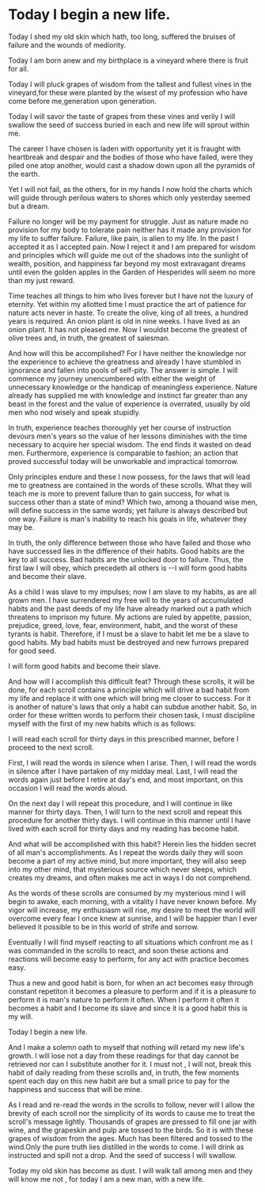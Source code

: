 # Today I begin a new life.

Today I shed my old skin which hath, too long, suffered the bruises of failure and the wounds of mediority.

Today I am born anew and my birthplace is a vineyard where there is fruit for all.

Today I will pluck grapes of wisdom from the tallest and fullest vines in the vineyard,for these were planted by the wisest of my profession who have come before me,generation upon generation.

Today I will savor the taste of grapes from these vines and verily I will swallow the seed of success buried in each and new life will sprout within me.

The career I have chosen is laden with opportunity yet it is fraught with heartbreak and despair and the bodies of those who have failed, were they piled one atop another, would cast a shadow down upon all the pyramids of the earth.

Yet I will not fail, as the others, for in my hands I now hold the charts which will guide through perilous waters to shores which only yesterday seemed but a dream.

Failure no longer will be my payment for struggle. Just as nature made no provision for my body to tolerate pain neither has it made any provision for my life to suffer failure. Failure, like pain, is alien to my life. In the past I accepted it as I accepted pain. Now I reject it and I am prepared for wisdom and principles which will guide me out of the shadows into the sunlight of wealth, position, and happiness far beyond my most extravagant dreams until even the golden apples in the Garden of Hesperides will seem no more than my just reward.

Time teaches all things to him who lives forever but I have not the luxury of eternity. Yet within my allotted time I must practice the art of patience for nature acts never in haste. To create the olive, king of all trees, a hundred years is required. An onion plant is old in nine weeks. I have lived as an onion plant. It has not pleased me. Now I wouldst become the greatest of olive trees and, in truth, the greatest of salesman.

And how will this be accomplished? For I have neither the knowledge nor the experience to achieve the greatness and already I have stumbled in ignorance and fallen into pools of self-pity. The answer is simple. I will commence my journey unencumbered with either the weight of unnecessary knowledge or the handicap of meaningless experience. Nature already has supplied me with knowledge and instinct far greater than any beast in the forest and the value of experience is overrated, usually by old men who nod wisely and speak stupidly.

In truth, experience teaches thoroughly yet her course of instruction devours men's years so the value of her lessons diminishes with the time necessary to acquire her special wisdom. The end finds it wasted on dead men. Furthermore, experience is comparable to fashion; an action that proved successful today will be unworkable and impractical tomorrow.

Only principles endure and these I now possess, for the laws that will lead me to greatness are contained in the words of these scrolls. What they will teach me is more to prevent failure than to gain success, for what is success other than a state of mind? Which two, among a thouand wise men, will define success in the same words; yet failure is always described but one way. Failure is man's inability to reach his goals in life, whatever they may be.

In truth, the only difference between those who have failed and those who have successed lies in the difference of their habits. Good habits are the key to all success. Bad habits are the unlocked door to failure. Thus, the first law I will obey, which precedeth all others is --I will form good habits and become their slave.

As a child I was slave to my impulses; now I am slave to my habits, as are all grown men. I have surrendered my free will to the years of accumulated habits and the past deeds of my life have already marked out a path which threatens to imprison my future. My actions are ruled by appetite, passion, prejudice, greed, love, fear, environment, habit, and the worst of these tyrants is habit. Therefore, if I must be a slave to habit let me be a slave to good habits. My bad habits must be destroyed and new furrows prepared for good seed.

I will form good habits and become their slave.

And how will I accomplish this difficult feat? Through these scrolls, it will be done, for each scroll contains a principle which will drive a bad habit from my life and replace it with one which will bring me closer to success. For it is another of nature's laws that only a habit can subdue another habit. So, in order for these written words to perform their chosen task, I must discipline myself with the first of my new habits which is as follows:

I will read each scroll for thirty days in this prescribed manner, before I proceed to the next scroll.

First, I will read the words in silence when I arise. Then, I will read the words in silence after I have partaken of my midday meal. Last, I will read the words again just before I retire at day's end, and most important, on this occasion I will read the words aloud.

On the next day I will repeat this procedure, and I will continue in like manner for thirty days. Then, I will turn to the next scroll and repeat this procedure for another thirty days. I will continue in this manner until I have lived with each scroll for thirty days and my reading has become habit.

And what will be accomplished with this habit? Herein lies the hidden secret of all man's accomplishments. As I repeat the words daily they will soon become a part of my active mind, but more important, they will also seep into my other mind, that mysterious source which never sleeps, which creates my dreams, and often makes me act in ways I do not comprehend.

As the words of these scrolls are consumed by my mysterious mind I will begin to awake, each morning, with a vitality I have never known before. My vigor will increase, my enthusiasm will rise, my desire to meet the world will overcome every fear I once knew at sunrise, and I will be happier than I ever believed it possible to be in this world of strife and sorrow.

Eventually I will find myself reacting to all situations which confront me as I was commanded in the scrolls to react, and soon these actions and reactions will become easy to perform, for any act with practice becomes easy.

Thus a new and good habit is born, for when an act becomes easy through constant repetiton it becomes a pleasure to perform and if it is a pleasure to perform it is man's nature to perform it often. When I perform it often it becomes a habit and I become its slave and since it is a good habit this is my will.

Today I begin a new life.

And I make a solemn oath to myself that nothing will retard my new life's growth. I will lose not a day from these readings for that day cannot be retrieved nor can I substitute another for it. I must not , I will not, break this habit of daily reading from these scrolls and, in truth, the few moments spent each day on this new habit are but a small price to pay for the happiness and success that will be mine.

As I read and re-read the words in the scrolls to follow, never will I allow the brevity of each scroll nor the simplicity of its words to cause me to treat the scroll's message lightly. Thousands of grapes are pressed to fill one jar with wine, and the grapeskin and pulp are tossed to the birds. So it is with these grapes of wisdom from the ages. Much has been filtered and tossed to the wind.Only the pure truth lies distilled in the words to come. I will drink as instructed and spill not a drop. And the seed of success I will swallow.

Today my old skin has become as dust. I will walk tall among men and they will know me not , for today I am a new man, with a new life.

